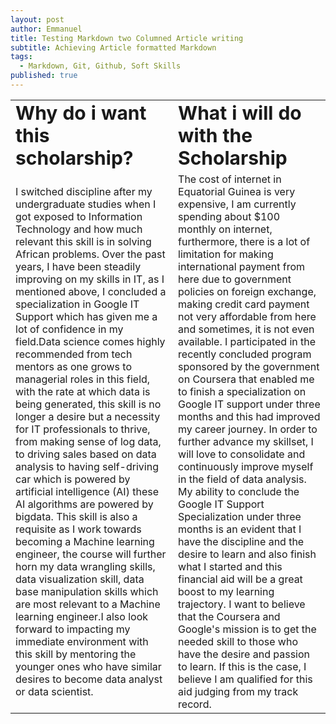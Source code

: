 ```yaml
---
layout: post
author: Emmanuel
title: Testing Markdown two Columned Article writing
subtitle: Achieving Article formatted Markdown
tags:
  - Markdown, Git, Github, Soft Skills
published: true
---
```


<table border="0">
  <tr>
    <td><b style="font-size: 30px">Why do i want this scholarship?</b></td>
    <td><b style="font-size: 30px">What i will do with the Scholarship</b></td>
  </tr>
  <tr>
    <td> I switched discipline after my undergraduate studies when I got exposed to Information Technology and how much relevant this skill is in solving African problems. Over the past years, I have been steadily improving on my skills in IT, as I mentioned above, I concluded a specialization in Google IT Support which has given me a lot of confidence in my field.Data science comes highly recommended from tech mentors as one grows to managerial roles in this field, with the rate at which data is being generated, this skill is no longer a desire but a necessity for IT professionals to thrive, from making sense of log data, to driving sales based on data analysis to having self-driving car which is powered by artificial intelligence (AI) these AI algorithms are powered by bigdata. This skill is also a requisite as I work towards becoming a Machine learning engineer, the course will further horn my data wrangling skills, data visualization skill, data base manipulation skills which are most relevant to a Machine learning engineer.I also look forward to impacting my immediate environment with this skill by mentoring the younger ones who have similar desires to become data analyst or data scientist.</td>
    <td> The cost of internet in Equatorial Guinea is very expensive, I am currently spending about $100 monthly on internet, furthermore, there is a lot of limitation for making international payment from here due to government policies on foreign exchange, making credit card payment not very affordable from here and sometimes, it is not even available.
    I participated in the recently concluded program sponsored by the government on Coursera that enabled me to finish a specialization on Google IT support under three months and this had improved my career journey.
    In order to further advance my skillset, I will love to consolidate and continuously improve myself in the field of data analysis. My ability to conclude the Google IT Support Specialization under three months is an evident that I have the discipline and the desire to learn and also finish what I started and this financial aid will be a great boost to my learning trajectory.
    I want to believe that the Coursera and Google's mission is to get the needed skill to those who have the desire and passion to learn. If this is the case, I believe I am qualified for this aid judging from my track record.</td>
  </tr>
</table>



  


  



